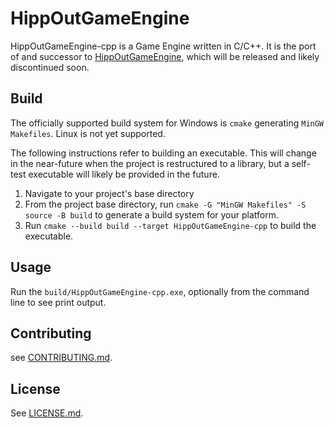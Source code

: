 # HippOutGameEngine

HippOutGameEngine-cpp is a Game Engine written in C/C++. It is the port of and successor to [HippOutGameEngine](https://github.com/Wyatt-James/HippOutGameEngine), which will be released and likely discontinued soon.

## Build
The officially supported build system for Windows is `cmake` generating `MinGW Makefiles`. Linux is not yet supported.

The following instructions refer to building an executable. This will change in the near-future when the project is restructured to a library, but a self-test executable will likely be provided in the future.

1. Navigate to your project's base directory
2. From the project base directory, run `cmake -G "MinGW Makefiles" -S source -B build` to generate a build system for your platform. 
3. Run `cmake --build build --target HippOutGameEngine-cpp` to build the executable.

## Usage
Run the `build/HippOutGameEngine-cpp.exe`, optionally from the command line to see print output.

## Contributing
see [CONTRIBUTING.md](CONTRIBUTING.md).

## License
See [LICENSE.md](LICENSE.md).
